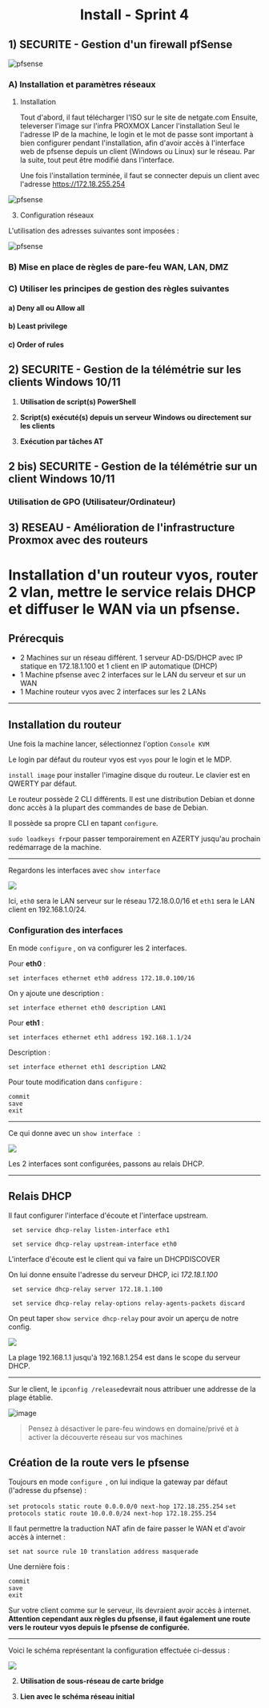 <div align="center"><H1> Install -  Sprint 4 </H1></div>

## 1) SECURITE - Gestion d'un firewall pfSense

![pfsense](https://github.com/WildCodeSchool/TSSR-ANGOU-P3-G1/blob/main/Sprint4/images/logo_pfsense.png)

### A) Installation et paramètres réseaux

  1. Installation

     Tout d'abord, il faut télécharger l'ISO sur le site de netgate.com
     Ensuite, televerser l'image sur l'infra PROXMOX
     Lancer l'installation
     Seul le l'adresse IP de la machine, le login et le mot de passe sont important à bien configurer pendant l'installation, afin d'avoir accès à l'interface web de pfsense depuis un client (Windows ou Linux) sur le réseau. Par la suite, tout peut être modifié dans l'interface.

     Une fois l'installation terminée, il faut se connecter depuis un client avec l'adresse https://172.18.255.254

    
![pfsense](https://github.com/WildCodeSchool/TSSR-ANGOU-P3-G1/blob/main/Sprint4/images/login_pfsense.png)
    

    
  3. Configuration réseaux  

L'utilisation des adresses suivantes sont imposées :

![pfsense](https://github.com/WildCodeSchool/TSSR-ANGOU-P3-G1/blob/main/Sprint4/images/adresses_IP.png)


### B) Mise en place de règles de pare-feu WAN, LAN, DMZ

### C) Utiliser les principes de gestion des règles suivantes

#### a) Deny all ou Allow all

#### b) Least privilege

#### c) Order of rules

## 2) SECURITE - Gestion de la télémétrie sur les clients Windows 10/11

1. **Utilisation de script(s) PowerShell**

2. **Script(s) exécuté(s) depuis un serveur Windows ou directement sur les clients**

3. **Exécution par tâches AT**

## 2 bis) SECURITE - Gestion de la télémétrie sur un client Windows 10/11

### Utilisation de GPO (Utilisateur/Ordinateur)

## 3) RESEAU - Amélioration de l'infrastructure Proxmox avec des routeurs

# Installation d'un routeur vyos, router 2 vlan, mettre le service relais DHCP et diffuser le WAN via un pfsense.

## Prérecquis

- 2 Machines sur un réseau différent. 1 serveur AD-DS/DHCP avec IP statique en 172.18.1.100 et 1 client en IP automatique (DHCP)
- 1 Machine pfsense avec 2 interfaces sur le LAN du serveur et sur un WAN
- 1 Machine routeur vyos avec 2 interfaces sur les 2 LANs

<HR>

## Installation du routeur

Une fois la machine lancer, sélectionnez l'option ```Console KVM```

Le login par défaut du routeur vyos est ```vyos``` pour le login et le MDP.

```install image``` pour installer l'imagine disque du routeur. Le clavier est en QWERTY par défaut.

Le routeur possède 2 CLI différents. Il est une distribution Debian et donne donc accès à la plupart des commandes de base de Debian.
  
Il possède sa propre CLI en tapant ```configure```.
  
```sudo loadkeys fr```pour passer temporairement en AZERTY jusqu'au prochain redémarrage de la machine.
  
  <HR>
  
  Regardons les interfaces avec ```show interface```
  
  ![](https://i.imgur.com/ZtmK5Es.png)
    
  Ici, ```eth0``` sera le LAN serveur sur le réseau 172.18.0.0/16 et ```eth1``` sera le LAN client en 192.168.1.0/24.
    
 ### Configuration des interfaces
    
 En mode ```configure``` , on va configurer les 2 interfaces.
    
 Pour __eth0__ : 
    
    set interfaces ethernet eth0 address 172.18.0.100/16
    
 On y ajoute une description : 
    
    set interface ethernet eth0 description LAN1
    
 Pour __eth1__ :
    
    set interfaces ethernet eth1 address 192.168.1.1/24
    
 Description : 
    
    set interface ethernet eth1 description LAN2
    
 Pour toute modification dans ```configure``` :
    
    commit
    save
    exit
    
    
 <HR>
   
   
   Ce qui donne avec un ```show interface ``` : 
   
   ![](https://i.imgur.com/HaKDL71.png)
   
   Les 2 interfaces sont configurées, passons au relais DHCP.
   
   <HR>
     
  ## Relais DHCP
    
 Il faut configurer l'interface d'écoute et l'interface upstream.
     
     set service dhcp-relay listen-interface eth1
     
     set service dhcp-relay upstream-interface eth0
     
 L'interface d'écoute est le client qui va faire un DHCPDISCOVER
 
 On lui donne ensuite l'adresse du serveur DHCP, ici *172.18.1.100*
     
     set service dhcp-relay server 172.18.1.100
     
     set service dhcp-relay relay-options relay-agents-packets discard
     
On peut taper ```show service dhcp-relay``` pour avoir un aperçu de notre config.
     
 ![](https://i.imgur.com/f8PhpEB.png)
     
La plage 192.168.1.1 jusqu'à 192.168.1.254 est dans le scope du serveur DHCP.
     
<HR>
     
Sur le client, le ```ipconfig /release```devrait nous attribuer une addresse de la plage établie.
     
![image](https://i.imgur.com/8ZBF3Sd.png)

> Pensez à désactiver le pare-feu windows en domaine/privé et à activer la découverte réseau sur vos machines
  
  
## Création de la route vers le pfsense
  
Toujours en mode ```configure ```, on lui indique la gateway par défaut (l'adresse du pfsense) :
  
 ```set protocols static route 0.0.0.0/0 next-hop 172.18.255.254```
 ```set protocols static route 10.0.0.0/24 next-hop 172.18.255.254```
  
Il faut permettre la traduction NAT afin de faire passer le WAN et d'avoir accès à internet : 
  
 ```set nat source rule 10 translation address masquerade```
  
Une dernière fois : 
  
  ```
  commit
  save
  exit
  ```

Sur votre client comme sur le serveur, ils devraient avoir accès à internet. 
 __Attention cependant aux règles du pfsense, il faut également une route vers le routeur vyos depuis le pfsense de configurée.__
  
  
<HR>
  
Voici le schéma représentant la configuration effectuée ci-dessus : 
  
![](https://i.imgur.com/5NG1oKe.png)

2. **Utilisation de sous-réseau de carte bridge**

3. **Lien avec le schéma réseau initial**
